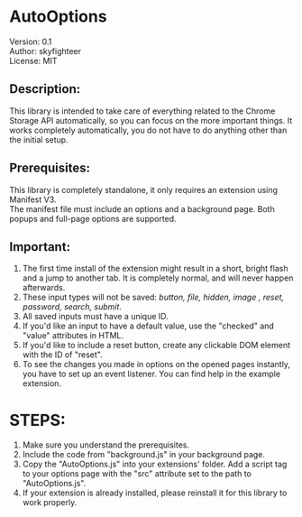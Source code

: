 # AutoOptions
Version: 0.1  
Author: skyfighteer  
License: MIT  

## Description:
This library is intended to take care of everything related to the Chrome Storage API automatically, so you can focus on the more important things. It works completely automatically, you do not have to do anything other than the initial setup.

## Prerequisites:
This library is completely standalone, it only requires an extension using Manifest V3.  
The manifest file must include an options and a background page. Both popups and full-page options are supported.  

## Important:
1. The first time install of the extension might result in a short, bright flash and a jump to another tab. It is completely normal, and will never happen afterwards.
2. These input types will not be saved: *button, file, hidden, image , reset, password, search, submit*.
3. All saved inputs must have a unique ID.
4. If you'd like an input to have a default value, use the "checked" and "value" attributes in HTML.
5. If you'd like to include a reset button, create any clickable DOM element with the ID of "reset".
6. To see the changes you made in options on the opened pages instantly, you have to set up an event listener. You can find help in the example extension.

# STEPS:
1. Make sure you understand the prerequisites.
2. Include the code from "background.js" in your background page.
3. Copy the "AutoOptions.js" into your extensions' folder. Add a script tag to your options page with the "src" attribute set to the path to "AutoOptions.js".
4. If your extension is already installed, please reinstall it for this library to work properly.
